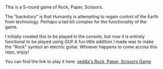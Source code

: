 This is a 5-round game of Rock, Paper, Scissors.

The "backstory" is that Humanity is attempting to regain control of the Earth from technology. Perhaps a tad bit complex for the functionality of the game.

I initially created this to be played in the console, but now it is entirely functional to be played using GUI! A fun little addition I made was to make the "Rock" symbol an electric guitar. Whoever happens to come across this repo, enjoy!

You can find the link to play it here: [ved4a's Rock, Paper, Scissors Game](https://ved4a.github.io/rock-paper-scissors/)
